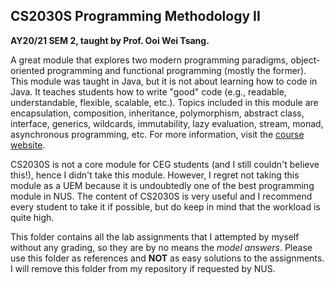## CS2030S Programming Methodology II

**AY20/21 SEM 2, taught by Prof. Ooi Wei Tsang.**

A great module that explores two modern programming paradigms, object-oriented programming and functional programming (mostly the former). This module was taught in Java, but it is not about learning how to code in Java. It teaches students how to write "good" code (e.g., readable, understandable, flexible, scalable, etc.). Topics included in this module are encapsulation, composition, inheritance, polymorphism, abstract class, interface, generics, wildcards, immutability, lazy evaluation, stream, monad, asynchronous programming, etc. For more information, visit the [course website](https://nus-cs2030s.github.io/2021-s2/).

CS2030S is not a core module for CEG students (and I still couldn't believe this!), hence I didn't take this module. However, I regret not taking this module as a UEM because it is undoubtedly one of the best programming module in NUS. The content of CS2030S is very useful and I recommend every student to take it if possible, but do keep in mind that the workload is quite high.

This folder contains all the lab assignments that I attempted by myself without any grading, so they are by no means the *model answers*. Please use this folder as references and **NOT** as easy solutions to the assignments. I will remove this folder from my repository if requested by NUS.
